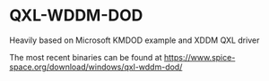 QXL-WDDM-DOD
============

Heavily based on Microsoft KMDOD example and XDDM QXL driver

The most recent binaries can be found at https://www.spice-space.org/download/windows/qxl-wddm-dod/
 
